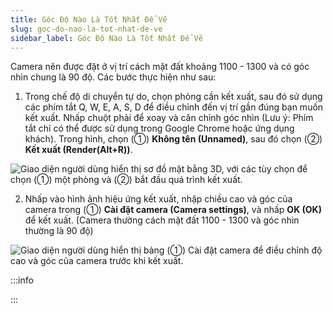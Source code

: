 ```yaml
---
title: Góc Độ Nào Là Tốt Nhất Để Vẽ
slug: goc-do-nao-la-tot-nhat-de-ve
sidebar_label: Góc Độ Nào Là Tốt Nhất Để Vẽ
---
```


Camera nên được đặt ở vị trí cách mặt đất khoảng 1100 - 1300 và có góc nhìn chung là 90 độ. Các bước thực hiện như sau:

1. Trong chế độ di chuyển tự do, chọn phòng cần kết xuất, sau đó sử dụng các phím tắt Q, W, E, A, S, D để điều chỉnh đến vị trí gần đúng bạn muốn kết xuất. Nhấp chuột phải để xoay và căn chỉnh góc nhìn (Lưu ý: Phím tắt chỉ có thể được sử dụng trong Google Chrome hoặc ứng dụng khách). Trong hình, chọn (①) **Không tên (Unnamed)**, sau đó chọn (②) **Kết xuất (Render(Alt+R))**.

![Giao diện người dùng hiển thị sơ đồ mặt bằng 3D, với các tùy chọn để chọn (①) một phòng và (②) bắt đầu quá trình kết xuất.](https://storage.googleapis.com/jegavn_kb/images/70edd02a-ef95-48fb-99cb-8ca9e5ab717d.png)

2. Nhấp vào hình ảnh hiệu ứng kết xuất, nhập chiều cao và góc của camera trong (①) **Cài đặt camera (Camera settings)**, và nhấp **OK (OK)** để kết xuất. (Camera thường cách mặt đất 1100 - 1300 và góc nhìn thường là 90 độ)

![Giao diện người dùng hiển thị bảng (①) Cài đặt camera để điều chỉnh độ cao và góc của camera trước khi kết xuất.](https://storage.googleapis.com/jegavn_kb/images/3813fbc0-f68a-4662-a022-d98af23b7f28.png)

:::info









:::